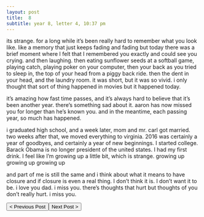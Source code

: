```yaml
---
layout: post
title:  8
subtitle: year 8, letter 4, 10:37 pm
---
```

its strange. for a long while it’s been really hard to remember what you look like. like a memory that just keeps fading and fading but today there was a brief moment where I felt that I remembered you exactly and could see you crying. and then laughing. then eating sunflower seeds at a softball game, playing catch, playing poker on your computer, then your back as you tried to sleep in, the top of your head from a piggy back ride. then the dent in your head, and the laundry room. it was short, but it was so vivid. i only thought that sort of thing happened in movies but it happened today.

it’s amazing how fast time passes, and it’s always hard to believe that it’s been another year. there’s something sad about it. aaron has now missed you for longer than he’s known you. and in the meantime, each passing year, so much has happened.

i graduated high school, and a week later, mom and mr. carl got married. two weeks after that, we moved everything to virginia. 2016 was certainly a year of goodbyes, and certainly a year of new beginnings. I started college. Barack Obama is no longer president of the united states. I had my first drink. I feel like I’m growing up a little bit, which is strange. growing up growing up growing up

and part of me is still the same and i think about what it means to have closure and if closure is even a real thing. I don’t think it is. I don’t want it to be. i love you dad. i miss you. there’s thoughts that hurt but thoughts of you don’t really hurt. i miss you.

<button class="prev" onclick="window.location.href = '/2016/03/14/7-septembers-end.html';"> < Previous Post</button><button class="next" onclick="window.location.href = '/2018/03/12/9.html';">Next Post > </button>
